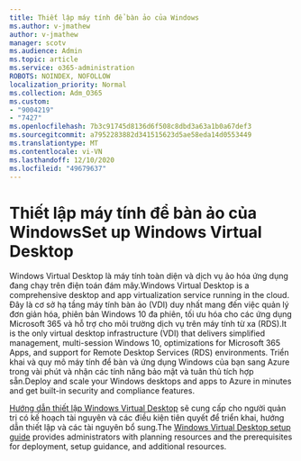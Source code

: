 ```yaml
---
title: Thiết lập máy tính để bàn ảo của Windows
ms.author: v-jmathew
author: v-jmathew
manager: scotv
ms.audience: Admin
ms.topic: article
ms.service: o365-administration
ROBOTS: NOINDEX, NOFOLLOW
localization_priority: Normal
ms.collection: Adm_O365
ms.custom:
- "9004219"
- "7427"
ms.openlocfilehash: 7b3c91745d8136d6f508c8dbd3a63a1b0a67def3
ms.sourcegitcommit: a7952283882d341515623d5ae58eda14d0553449
ms.translationtype: MT
ms.contentlocale: vi-VN
ms.lasthandoff: 12/10/2020
ms.locfileid: "49679637"
---
```

# <a name="set-up-windows-virtual-desktop"></a><span data-ttu-id="f3285-102">Thiết lập máy tính để bàn ảo của Windows</span><span class="sxs-lookup"><span data-stu-id="f3285-102">Set up Windows Virtual Desktop</span></span>

<span data-ttu-id="f3285-103">Windows Virtual Desktop là máy tính toàn diện và dịch vụ ảo hóa ứng dụng đang chạy trên điện toán đám mây.</span><span class="sxs-lookup"><span data-stu-id="f3285-103">Windows Virtual Desktop is a comprehensive desktop and app virtualization service running in the cloud.</span></span> <span data-ttu-id="f3285-104">Đây là cơ sở hạ tầng máy tính bàn ảo (VDI) duy nhất mang đến việc quản lý đơn giản hóa, phiên bản Windows 10 đa phiên, tối ưu hóa cho các ứng dụng Microsoft 365 và hỗ trợ cho môi trường dịch vụ trên máy tính từ xa (RDS).</span><span class="sxs-lookup"><span data-stu-id="f3285-104">It is the only virtual desktop infrastructure (VDI) that delivers simplified management, multi-session Windows 10, optimizations for Microsoft 365 Apps, and support for Remote Desktop Services (RDS) environments.</span></span> <span data-ttu-id="f3285-105">Triển khai và quy mô máy tính để bàn và ứng dụng Windows của bạn sang Azure trong vài phút và nhận các tính năng bảo mật và tuân thủ tích hợp sẵn.</span><span class="sxs-lookup"><span data-stu-id="f3285-105">Deploy and scale your Windows desktops and apps to Azure in minutes and get built-in security and compliance features.</span></span>

<span data-ttu-id="f3285-106">[Hướng dẫn thiết lập Windows Virtual Desktop](https://go.microsoft.com/fwlink/?linkid=2146236) sẽ cung cấp cho người quản trị có kế hoạch tài nguyên và các điều kiện tiên quyết để triển khai, hướng dẫn thiết lập và các tài nguyên bổ sung.</span><span class="sxs-lookup"><span data-stu-id="f3285-106">The [Windows Virtual Desktop setup guide](https://go.microsoft.com/fwlink/?linkid=2146236) provides administrators with planning resources and the prerequisites for deployment, setup guidance, and additional resources.</span></span>
